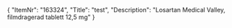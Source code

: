 {
  "ItemNr": "163324",
  "Title": "test",
  "Description": "Losartan Medical Valley, filmdragerad tablett 12,5 mg"
}